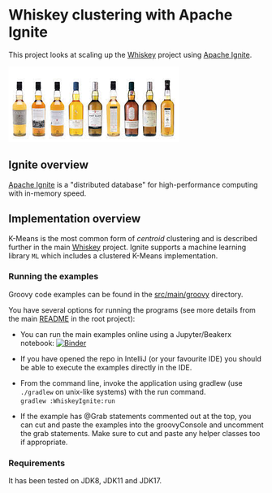 # Whiskey clustering with Apache Ignite

This project looks at scaling up the [Whiskey](../Whiskey/)
project using [Apache Ignite](https://ignite.apache.org/).

![Clustering](../../docs/images/clustering_bottles.jpg)

## Ignite overview

[Apache Ignite](https://ignite.apache.org/) is a "distributed database" for high-performance computing with in-memory speed.

## Implementation overview

K-Means is the most common form of _centroid_ clustering
and is described further in the main [Whiskey](../Whiskey#kmeans) project.
Ignite supports a machine learning library `ML` which includes a clustered K-Means implementation.

### Running the examples

Groovy code examples can be found in the [src/main/groovy](src/main/groovy) directory.

You have several options for running the programs (see more details from the main [README](../../README.md#running-the-examples) in the root project):

* You can run the main examples online using a Jupyter/Beakerx notebook:
  [![Binder](https://mybinder.org/badge_logo.svg)](https://mybinder.org/v2/gh/paulk-asert/groovy-data-science/master?filepath=subprojects%2FWhiskeyIgnite%2Fsrc%2Fmain%2Fnotebook%2FWhiskeyIgnite.ipynb)

* If you have opened the repo in IntelliJ (or your favourite IDE) you should be able to execute the examples directly in the IDE.

* From the command line, invoke the application using gradlew (use `./gradlew` on unix-like systems) with the run command.\
  `gradlew :WhiskeyIgnite:run`

* If the example has @Grab statements commented out at the top, you can cut and paste the examples into the groovyConsole
and uncomment the grab statements. Make sure to cut and paste any helper classes too if appropriate.

### Requirements

It has been tested on JDK8, JDK11 and JDK17.
